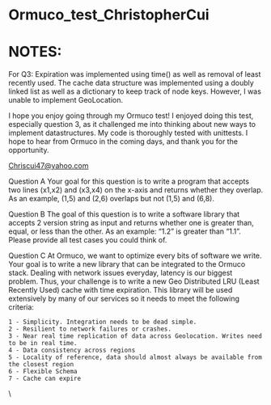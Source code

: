 # Ormuco_test_ChristopherCui

# NOTES:
For Q3: Expiration was implemented using time() as well as removal of least recently used. The cache data structure was implemented using a doubly linked list as well as a dictionary to keep track of node keys.
However, I was unable to implement GeoLocation.


I hope you enjoy going through my Ormuco test! I enjoyed doing this test, especially question 3, as it challenged me into thinking about new ways to implement datastructures. My code is thoroughly tested with unittests. I hope to hear from Ormuco in the coming days, and thank you for the opportunity.


Chriscui47@yahoo.com


Question A
Your goal for this question is to write a program that accepts two lines (x1,x2) and (x3,x4) on the x-axis and returns whether they overlap. As an example, (1,5) and (2,6) overlaps but not (1,5) and (6,8).
 
Question B
The goal of this question is to write a software library that accepts 2 version string as input and returns whether one is greater than, equal, or less than the other. As an example: “1.2” is greater than “1.1”. Please provide all test cases you could think of.
 
 
Question C
At Ormuco, we want to optimize every bits of software we write. Your goal is to write a new library that can be integrated to the Ormuco stack. Dealing with network issues everyday, latency is our biggest problem. Thus, your challenge is to write a new Geo Distributed LRU (Least Recently Used) cache with time expiration. This library will be used extensively by many of our services so it needs to meet the following criteria:
 
    1 - Simplicity. Integration needs to be dead simple.
    2 - Resilient to network failures or crashes.
    3 - Near real time replication of data across Geolocation. Writes need to be in real time.
    4 - Data consistency across regions
    5 - Locality of reference, data should almost always be available from the closest region
    6 - Flexible Schema
    7 - Cache can expire 
\
